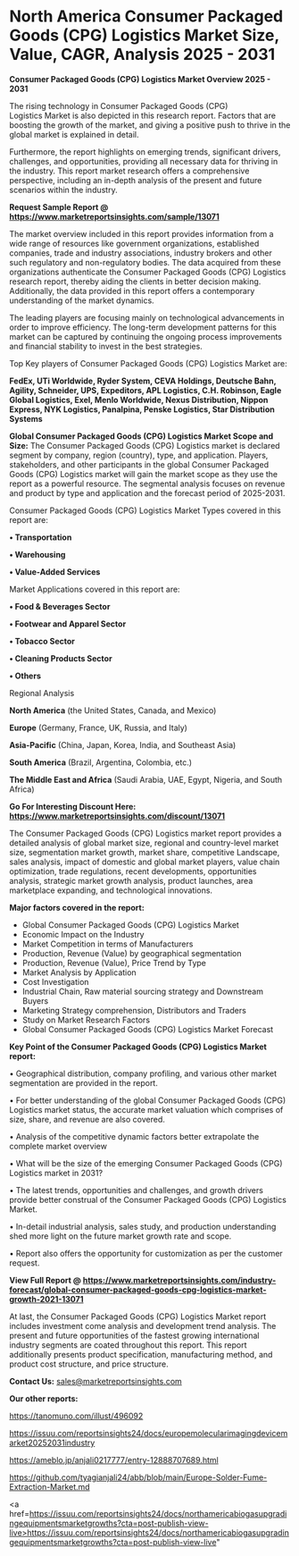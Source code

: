 # North America Consumer Packaged Goods (CPG) Logistics Market Size, Value, CAGR, Analysis 2025 - 2031

<Strong> Consumer Packaged Goods (CPG) Logistics Market Overview 2025 - 2031</strong>

The rising technology in Consumer Packaged Goods (CPG) Logistics Market is also depicted in this research report. Factors that are boosting the growth of the market, and giving a positive push to thrive in the global market is explained in detail.

Furthermore, the report highlights on emerging trends, significant drivers, challenges, and opportunities, providing all necessary data for thriving in the industry. This report market research offers a comprehensive perspective, including an in-depth analysis of the present and future scenarios within the industry.

<strong>Request Sample Report @ <a href=https://www.marketreportsinsights.com/sample/13071>https://www.marketreportsinsights.com/sample/13071</a></strong>

The market overview included in this report provides information from a wide range of resources like government organizations, established companies, trade and industry associations, industry brokers and other such regulatory and non-regulatory bodies. The data acquired from these organizations authenticate the Consumer Packaged Goods (CPG) Logistics research report, thereby aiding the clients in better decision making. Additionally, the data provided in this report offers a contemporary understanding of the market dynamics.

The leading players are focusing mainly on technological advancements in order to improve efficiency. The long-term development patterns for this market can be captured by continuing the ongoing process improvements and financial stability to invest in the best strategies.

Top Key players of Consumer Packaged Goods (CPG) Logistics Market are:

<strong>FedEx, UTi Worldwide, Ryder System, CEVA Holdings, Deutsche Bahn, Agility, Schneider, UPS, Expeditors, APL Logistics, C.H. Robinson, Eagle Global Logistics, Exel, Menlo Worldwide, Nexus Distribution, Nippon Express, NYK Logistics, Panalpina, Penske Logistics, Star Distribution Systems</strong>

<strong><b>Global Consumer Packaged Goods (CPG) Logistics Market Scope and Size:</b></strong>
The Consumer Packaged Goods (CPG) Logistics market is declared segment by company, region (country), type, and application. Players, stakeholders, and other participants in the global Consumer Packaged Goods (CPG) Logistics market will gain the market scope as they use the report as a powerful resource. The segmental analysis focuses on revenue and product by type and application and the forecast period of 2025-2031.

Consumer Packaged Goods (CPG) Logistics Market Types covered in this report are:

<strong>• Transportation

• Warehousing

• Value-Added Services</strong>

Market Applications covered in this report are:

<strong>• Food & Beverages Sector

• Footwear and Apparel Sector

• Tobacco Sector

• Cleaning Products Sector

• Others</strong> 

Regional Analysis

<strong>North America</strong> (the United States, Canada, and Mexico)

<strong>Europe</strong> (Germany, France, UK, Russia, and Italy)

<strong>Asia-Pacific</strong> (China, Japan, Korea, India, and Southeast Asia)

<strong>South America</strong> (Brazil, Argentina, Colombia, etc.)

<strong>The Middle East and Africa</strong> (Saudi Arabia, UAE, Egypt, Nigeria, and South Africa)

<strong>Go For Interesting Discount Here: <a href=https://www.marketreportsinsights.com/discount/13071>https://www.marketreportsinsights.com/discount/13071</a></strong>

The Consumer Packaged Goods (CPG) Logistics market report provides a detailed analysis of global market size, regional and country-level market size, segmentation market growth, market share, competitive Landscape, sales analysis, impact of domestic and global market players, value chain optimization, trade regulations, recent developments, opportunities analysis, strategic market growth analysis, product launches, area marketplace expanding, and technological innovations.

<strong><b>Major factors covered in the report:</b></strong>
<ul>
  <li>Global Consumer Packaged Goods (CPG) Logistics Market </li>
  <li>Economic Impact on the Industry</li>
  <li>Market Competition in terms of Manufacturers</li>
  <li>Production, Revenue (Value) by geographical segmentation</li>
  <li>Production, Revenue (Value), Price Trend by Type</li>
  <li>Market Analysis by Application</li>
  <li>Cost Investigation</li>
  <li>Industrial Chain, Raw material sourcing strategy and Downstream Buyers</li>
  <li>Marketing Strategy comprehension, Distributors and Traders</li>
  <li>Study on Market Research Factors</li>
  <li>Global Consumer Packaged Goods (CPG) Logistics Market Forecast</li>
</ul>

<strong><b>Key Point of the Consumer Packaged Goods (CPG) Logistics Market report:</b></strong>

• Geographical distribution, company profiling, and various other market segmentation are provided in the report.

• For better understanding of the global Consumer Packaged Goods (CPG) Logistics market status, the accurate market valuation which comprises of size, share, and revenue are also covered.

• Analysis of the competitive dynamic factors better extrapolate the complete market overview

• What will be the size of the emerging Consumer Packaged Goods (CPG) Logistics market in 2031?

• The latest trends, opportunities and challenges, and growth drivers provide better construal of the Consumer Packaged Goods (CPG) Logistics Market.

• In-detail industrial analysis, sales study, and production understanding shed more light on the future market growth rate and scope.

• Report also offers the opportunity for customization as per the customer request.

<strong><b>View Full Report @ <a href=https://www.marketreportsinsights.com/industry-forecast/global-consumer-packaged-goods-cpg-logistics-market-growth-2021-13071>https://www.marketreportsinsights.com/industry-forecast/global-consumer-packaged-goods-cpg-logistics-market-growth-2021-13071</a></b></strong>


At last, the Consumer Packaged Goods (CPG) Logistics Market report includes investment come analysis and development trend analysis. The present and future opportunities of the fastest growing international industry segments are coated throughout this report. This report additionally presents product specification, manufacturing method, and product cost structure, and price structure.

<strong>Contact Us:</strong>
sales@marketreportsinsights.com

<strong>Our other reports:</strong>

<a href=https://tanomuno.com/illust/496092>https://tanomuno.com/illust/496092</a>

<a href=https://issuu.com/reportsinsights24/docs/europemolecularimagingdevicemarket20252031industry>https://issuu.com/reportsinsights24/docs/europemolecularimagingdevicemarket20252031industry</a>

<a href=https://ameblo.jp/anjali0217777/entry-12888707689.html>https://ameblo.jp/anjali0217777/entry-12888707689.html</a>

<a href=https://github.com/tyagianjali24/abb/blob/main/Europe-Solder-Fume-Extraction-Market.md>https://github.com/tyagianjali24/abb/blob/main/Europe-Solder-Fume-Extraction-Market.md</a>

<a href=https://issuu.com/reportsinsights24/docs/northamericabiogasupgradingequipmentsmarketgrowths?cta=post-publish-view-live>https://issuu.com/reportsinsights24/docs/northamericabiogasupgradingequipmentsmarketgrowths?cta=post-publish-view-live</a>"
